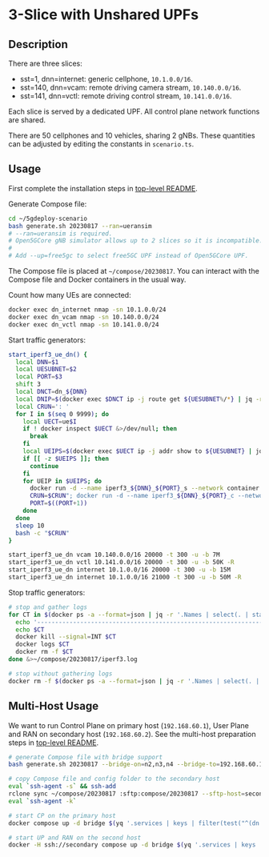 # 3-Slice with Unshared UPFs

## Description

There are three slices:

* sst=1, dnn=internet: generic cellphone, `10.1.0.0/16`.
* sst=140, dnn=vcam: remote driving camera stream, `10.140.0.0/16`.
* sst=141, dnn=vctl: remote driving control stream, `10.141.0.0/16`.

Each slice is served by a dedicated UPF.
All control plane network functions are shared.

There are 50 cellphones and 10 vehicles, sharing 2 gNBs.
These quantities can be adjusted by editing the constants in `scenario.ts`.

## Usage

First complete the installation steps in [top-level README](../README.md).

Generate Compose file:

```bash
cd ~/5gdeploy-scenario
bash generate.sh 20230817 --ran=ueransim
# --ran=ueransim is required.
# Open5GCore gNB simulator allows up to 2 slices so it is incompatible.
#
# Add --up=free5gc to select free5GC UPF instead of Open5GCore UPF.
```

The Compose file is placed at `~/compose/20230817`.
You can interact with the Compose file and Docker containers in the usual way.

Count how many UEs are connected:

```bash
docker exec dn_internet nmap -sn 10.1.0.0/24
docker exec dn_vcam nmap -sn 10.140.0.0/24
docker exec dn_vctl nmap -sn 10.141.0.0/24
```

Start traffic generators:

```bash
start_iperf3_ue_dn() {
  local DNN=$1
  local UESUBNET=$2
  local PORT=$3
  shift 3
  local DNCT=dn_${DNN}
  local DNIP=$(docker exec $DNCT ip -j route get ${UESUBNET%/*} | jq -r '.[0].prefsrc')
  local CRUN=': '
  for I in $(seq 0 9999); do
    local UECT=ue$I
    if ! docker inspect $UECT &>/dev/null; then
      break
    fi
    local UEIPS=$(docker exec $UECT ip -j addr show to ${UESUBNET} | jq -r '.[].addr_info[].local')
    if [[ -z $UEIPS ]]; then
      continue
    fi
    for UEIP in $UEIPS; do
      docker run -d --name iperf3_${DNN}_${PORT}_s --network container:$DNCT networkstatic/iperf3 --forceflush -B $DNIP -p $PORT -s
      CRUN=$CRUN"; docker run -d --name iperf3_${DNN}_${PORT}_c --network container:$UECT networkstatic/iperf3 --forceflush -B $UEIP -p $PORT --cport $PORT -c $DNIP $*"
      PORT=$((PORT+1))
    done
  done
  sleep 10
  bash -c "$CRUN"
}

start_iperf3_ue_dn vcam 10.140.0.0/16 20000 -t 300 -u -b 7M
start_iperf3_ue_dn vctl 10.141.0.0/16 20000 -t 300 -u -b 50K -R
start_iperf3_ue_dn internet 10.1.0.0/16 20000 -t 300 -u -b 15M
start_iperf3_ue_dn internet 10.1.0.0/16 21000 -t 300 -u -b 50M -R
```

Stop traffic generators:

```bash
# stop and gather logs
for CT in $(docker ps -a --format=json | jq -r '.Names | select(. | startswith("iperf3"))' | sort -V); do
  echo '----------------------------------------------------------------'
  echo $CT
  docker kill --signal=INT $CT
  docker logs $CT
  docker rm -f $CT
done &>~/compose/20230817/iperf3.log

# stop without gathering logs
docker rm -f $(docker ps -a --format=json | jq -r '.Names | select(. | startswith("iperf3"))')
```

## Multi-Host Usage

We want to run Control Plane on primary host (`192.168.60.1`), User Plane and RAN on secondary host (`192.168.60.2`).
See the multi-host preparation steps in [top-level README](../README.md).

```bash
# generate Compose file with bridge support
bash generate.sh 20230817 --bridge-on=n2,n3,n4 --bridge-to=192.168.60.1,192.168.60.2

# copy Compose file and config folder to the secondary host
eval `ssh-agent -s` && ssh-add
rclone sync ~/compose/20230817 :sftp:compose/20230817 --sftp-host=secondary
eval `ssh-agent -k`

# start CP on the primary host
docker compose up -d bridge $(yq '.services | keys | filter(test("^(dn|upf|gnb|ue)[_0-9]") | not) | .[]' compose.yml)

# start UP and RAN on the second host
docker -H ssh://secondary compose up -d bridge $(yq '.services | keys | filter(test("^(dn|upf|gnb|ue)[_0-9]")) | .[]' compose.yml)
```
